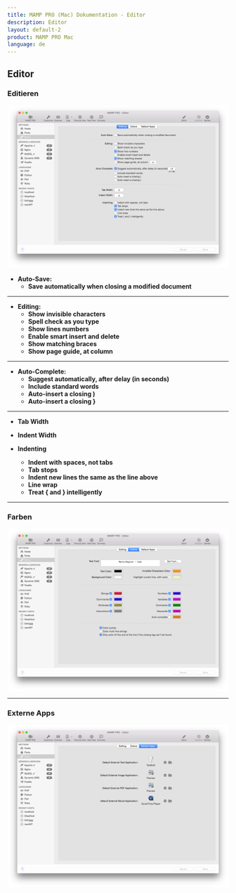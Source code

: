 ```yaml
---
title: MAMP PRO (Mac) Dokumentation - Editor
description: Editor
layout: default-2
product: MAMP PRO Mac
language: de
---
```


## Editor

### Editieren

![MAMP](Editieren.png)

*  **Auto-Save:**  
    *  **Save automatically when closing a modified document**

---

*  **Editing:**  
    *  **Show invisible characters**
    *  **Spell check as you type**
    *  **Show lines numbers**
    *  **Enable smart insert and delete**
    *  **Show matching braces**
    *  **Show page guide, at column**

---

*  **Auto-Complete:**  
    *  **Suggest automatically, after delay (in seconds)**  
    *  **Include standard words**  
    *  **Auto-insert a closing )**  
    *  **Auto-insert a closing }**  

---

*  **Tab Width**  

*  **Indent Width** 
*  **Indenting**  
    *  **Indent with spaces, not tabs**  
    *  **Tab stops**  
    *  **Indent new lines the same as the line above**  
    *  **Line wrap**  
    *  **Treat { and } intelligently**  

---

### Farben

![MAMP](Farben.png)

---

### Externe Apps

![MAMP](StandardApps.png)


